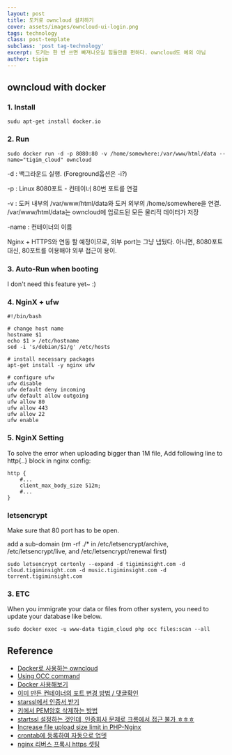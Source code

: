 ```yaml
--- 
layout: post  
title: 도커로 owncloud 설치하기    
cover: assets/images/owncloud-ui-login.png
tags: technology      
class: post-template
subclass: 'post tag-technology'
excerpt: 도커는 한 번 쓰면 빠져나오길 힘들만큼 편하다. owncloud도 예외 아님     
author: tigim            
---  
```


## owncloud with docker 

### 1. Install 

	sudu apt-get install docker.io

### 2. Run 
  
	sudo docker run -d -p 8080:80 -v /home/somewhere:/var/www/html/data --name="tigim_cloud" owncloud
  
-d : 백그라운드 실행. (Foreground옵션은 -i?)  

-p : Linux 8080포트 - 컨테이너 80번 포트를 연결  

-v : 도커 내부의 /var/www/html/data와 도커 외부의 /home/somewhere을 연결. /var/www/html/data는 owncloud에 업로드된 모든 물리적 데이터가 저장

-name : 컨테이너의 이름   

Nginx + HTTPS와 연동 할 예정이므로, 외부 port는 그냥 냅뒀다. 아니면, 8080포트 대신, 80포트를 이용해야 외부 접근이 용이.   
  
### 3. Auto-Run when booting  
  
I don't need this feature yet~ :)  

### 4. NginX + ufw 

	#!/bin/bash

	# change host name
	hostname $1
	echo $1 > /etc/hostname
	sed -i 's/debian/$1/g' /etc/hosts

	# install necessary packages
	apt-get install -y nginx ufw
	
	# configure ufw
	ufw disable
	ufw default deny incoming
	ufw default allow outgoing
	ufw allow 80  
	ufw allow 443  
	ufw allow 22  
	ufw enable  

### 5. NginX Setting

To solve the error when uploading bigger than 1M file, Add following line to http{..} block in nginx config:

	http {
		#...
        client_max_body_size 512m;
		#...
	}

### letsencrypt 

Make sure that 80 port has to be open.  
  
add a sub-domain (rm -rf ./* in /etc/letsencrypt/archive, /etc/letsencrypt/live, and /etc/letsencrypt/renewal first)   
  
	sudo letsencrypt certonly --expand -d tigiminsight.com -d cloud.tigiminsight.com -d music.tigiminsight.com -d torrent.tigiminsight.com 
  
### 3. ETC  

When you immigrate your data or files from other system, you need to update your database like below.  

	sudo docker exec -u www-data tigim_cloud php occ files:scan --all  
	
## Reference  
- [Docker로 사용하는 owncloud](https://blog.iwanhae.ga/owncloud_using_docker/)
- [Using OCC command](https://doc.owncloud.org/server/9.0/admin_manual/configuration_server/occ_command.html)  
- [Docker 사용해보기](http://pyrasis.com/book/DockerForTheReallyImpatient/Chapter03)  
- [이미 만든 컨테이너의 포트 변경 방법 / 댓글확인](https://stackoverflow.com/questions/19335444/how-do-i-assign-a-port-mapping-to-an-existing-docker-container)
- [starssl에서 인증서 받기](https://www.xetown.com/slope/135905)
- [키에서 PEM암호 삭제하는 방법](https://futurestud.io/tutorials/how-to-remove-pem-password-from-ssl-certificate)
- [startssl 설정하는 것인데, 인증회사 문제로 크롬에서 접근 불가 ㅎㅎㅎ](https://www.linode.com/docs/web-servers/nginx/install-nginx-and-a-startssl-certificate-on-debian-8-jessie)
- [Increase file upload size limit in PHP-Nginx](https://easyengine.io/tutorials/php/increase-file-upload-size-limit/)
- [crontab에 등록하여 자동으로 업뎃](https://extrememanual.net/10030)
- [nginx 리버스 프록시 https 셋팅](https://deviantengineer.com/2015/05/nginx-reverseproxy-centos7/)